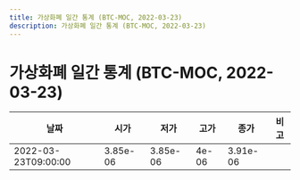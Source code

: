 ```yaml
---
title: 가상화폐 일간 통계 (BTC-MOC, 2022-03-23)
description: 가상화폐 일간 통계 (BTC-MOC, 2022-03-23)
---
```


가상화폐 일간 통계 (BTC-MOC, 2022-03-23)
===

|날짜|시가|저가|고가|종가|비고|
|--|--|--|--|--|--|
|2022-03-23T09:00:00|3.85e-06|3.85e-06|4e-06|3.91e-06|    |
